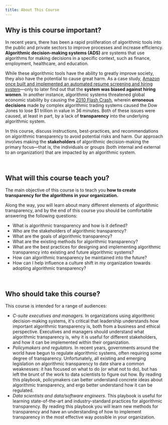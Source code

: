 ```yaml
---
title: About This Course
---
```


## Why is this course important?

In recent years, there has been a rapid proliferation of algorithmic tools into the public and private sectors to improve processes and increase efficiency. __Algorithmic decision-making systems (ADS)__ are systems that use algorithms for making decisions in a specific context, such as finance, employment, healthcare, and education.

While these algorithmic tools have the ability to greatly improve society, they also have the potential to cause great harm. As a case study, [Amazon once built and implemented an automated resume screening and hiring system](https://www.reuters.com/article/us-amazon-com-jobs-automation-insight-idUSKCN1MK08G)&mdash;only to later find out that the __system was biased against hiring women__. In another instance, algorithmic systems threatened global economic stability by causing the [2010 Flash Crash](https://en.wikipedia.org/wiki/2010_flash_crash), wherein __erroneous decisions__ made by complex algorithmic trading systems caused the Dow Jones to lose $1 trillion in value in 36 minutes. Both of these issues were caused, at least in part, by a lack of __transparency__ into the underlying algorithmic system.

In this course, discuss instructions, best-practices, and recommendations on algorithmic transparency to avoid potential risks and harm. Our approach involves making the __stakeholders__ of algorithmic decision-making the primary focus&mdash;that is, the individuals or groups (both internal and external to an organization) that are impacted by an algorithmic system.

<br>

## What will this course teach you?

The main objective of this course is to teach you **how to create transparency for the algorithms in your organization.**

Along the way, you will learn about many different elements of algorithmic transparency, and by the end of this course you should be comfortable answering the following questions:
*  What is algorithmic transparency and how is it defined?
*  Who are the stakeholders of algorithmic transparency?
*  What are the goals of algorithmic transparency?
*  What are the existing methods for algorithmic transparency?
*  What are the best practices for designing and implementing algorithmic transparency into existing and future algorithmic systems?
*  How can algorithmic transparency be maintained into the future?
*  How can I help influence a culture shift in my organization towards adopting algorithmic transparency?

<br>

## Who should take this course?

This course is intended for a range of audiences:

* _C-suite executives and managers._ In organizations using algorithmic decision-making systems, it's critical that leadership understands how important algorithmic transparency is, both from a business and ethical perspective. Executives and managers should understand what algorithmic transparency is, why it is useful for different stakeholders, and how it can be implemented within their organization.
* _Policymakers and regulators._ In recent years, governments around the world have begun to regulate algorithmic systems, often requiring some degree of transparency. Unfortunately, all existing and emerging legislation on algorithmic transparency to date share a common weaknesses: it has focused on what to do (or what not to do), but has left the brunt of the work to data scientists to figure out how. By reading this playbook, policymakers can better understand concrete ideas about algorithmic transparency, and ergo better understand how it can be regulated.
*  _Data scientists and data/software engineers._ This playbook is useful for learning state-of-the-art and industry-standard practices for algorithmic transparency. By reading this playbook you will learn new methods for transparency and have an understanding of how to implement transparency in the most effective way possible in your organization.